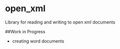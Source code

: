 open_xml
========

Library for reading and writing to open xml documents

##Work in Progress
- creating word documents
